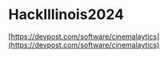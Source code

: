 # HackIllinois2024
[https://devpost.com/software/cinemalaytics](https://devpost.com/software/cinemalaytics)
